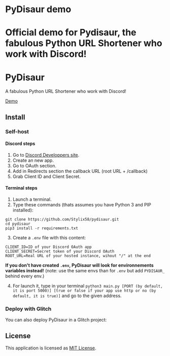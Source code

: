 # PyDisaur demo
Official demo for Pydisaur, the fabulous Python URL Shortener who work with Discord!
=======
# PyDisaur
A fabulous Python URL Shortener who work with Discord!

[Demo](https://pydisaur.glitch.me/)

## Install

### Self-host
#### Discord steps
1. Go to [Discord Developpers site](https://discord.com/developers/applications).
2. Create an new app.
3. Go to OAuth section.
4. Add in Redirects section the callback URL (root URL + /callback)
5. Grab Client ID and Client Secret.

#### Terminal steps
1. Launch a terminal.
2. Type these commands (thats assumes you have Python 3 and PIP installed):
```
git clone https://github.com/Stylix58/pydisaur.git
cd pydisaur
pip3 install -r requirements.txt
```
3. Create a `.env` file with this content:
```
CLIENT_ID=ID of your Discord OAuth app
CLIENT_SECRET=Secret token of your Discord OAuth
ROOT_URL=Real URL of your hosted instance, wihout "/" at the end
```
**If you don't have created `.env`, PyDisaur will look for environnements variables instead!** (note: use the same envs than for `.env` but add `PYDISAUR_` behind every env.)

4. For launch it, type in your terminal `python3 main.py [PORT (by default, it is port 5000)] [true or false if your app use http or no (by default, it is true)]` and go to the given address.

### Deploy with Glitch
You can also deploy PyDisaur in a Glitch project:


## License
This application is licensed as [MIT License](./LICENSE).